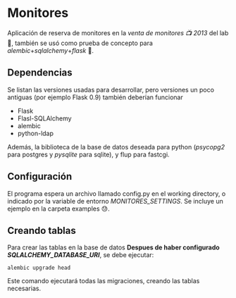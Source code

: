 Monitores
=========

Aplicación de reserva de monitores en la _venta de monitores :tv: 2013_ del
lab :school:, también se usó como prueba de concepto para
_alembic_+_sqlalchemy_+_flask_ :triumph:.

Dependencias
------------

Se listan las versiones usadas para desarrollar, pero versiones un poco
antiguas (por ejemplo Flask 0.9) también deberían funcionar

* Flask
* Flasl-SQLAlchemy
* alembic
* python-ldap

Además, la biblioteca de la base de datos deseada para python (_psycopg2_ para
postgres y _pysqlite_ para sqlite), y flup para fastcgi.

Configuración
-------------

El programa espera un archivo llamado config.py en el working directory, o
indicado por la variable de entorno _MONITORES_SETTINGS_. Se incluye un
ejemplo en la carpeta examples :sweat:.

Creando tablas
--------------

Para crear las tablas en la base de datos **Despues de haber configurado
_SQLALCHEMY_DATABASE_URI_**, se debe ejecutar:

    alembic upgrade head

Este comando ejecutará todas las migraciones, creando las tablas necesarias.

